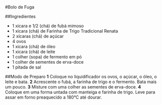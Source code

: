 #Bolo de Fuga

##Ingredientes
 - 1 xicara e 1/2 (chá) de fubá mimoso
 - 1 xicara (chá) de Farinha de Trigo Tradicional Renata
 - 2 xícaras (chá) de açúcar
 - 4 ovos
 - 1 xicara (chá) de óleo
 - 1 xicara (chá) de leite
 - 1 colher (sopa) de fermento em pó
 - 1 colher de sementes de erva-doce
 - 1 pitada de sal

 ##Modo de Preparo
 **1** Coloque no liquidificador os ovos, o açúcar, o óleo, o leite e bata.
 **2** Acrescente o fubá, a farinha de trigo e o fermento. Bata mais um pouco.
 **3** Misture com uma colher as sementes de erva-doce.
 **4** Coloque em uma forma untada com manteiga e farinha de trigo. Leve para assar em forno preaquecido a 180°C até dourar.